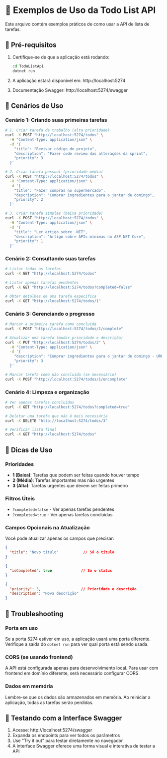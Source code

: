 # 🧪 Exemplos de Uso da Todo List API

Este arquivo contém exemplos práticos de como usar a API de lista de tarefas.

## 🚀 Pré-requisitos

1. Certifique-se de que a aplicação está rodando:
   ```bash
   cd TodoListApi
   dotnet run
   ```

2. A aplicação estará disponível em: http://localhost:5274
3. Documentação Swagger: http://localhost:5274/swagger

## 📝 Cenários de Uso

### Cenário 1: Criando suas primeiras tarefas

```bash
# 1. Criar tarefa de trabalho (alta prioridade)
curl -X POST "http://localhost:5274/todos" \
  -H "Content-Type: application/json" \
  -d '{
    "title": "Revisar código do projeto",
    "description": "Fazer code review das alterações da sprint",
    "priority": 3
  }'

# 2. Criar tarefa pessoal (prioridade média)
curl -X POST "http://localhost:5274/todos" \
  -H "Content-Type: application/json" \
  -d '{
    "title": "Fazer compras no supermercado",
    "description": "Comprar ingredientes para o jantar de domingo",
    "priority": 2
  }'

# 3. Criar tarefa simples (baixa prioridade)
curl -X POST "http://localhost:5274/todos" \
  -H "Content-Type: application/json" \
  -d '{
    "title": "Ler artigo sobre .NET",
    "description": "Artigo sobre APIs mínimas no ASP.NET Core",
    "priority": 1
  }'
```

### Cenário 2: Consultando suas tarefas

```bash
# Listar todas as tarefas
curl -X GET "http://localhost:5274/todos"

# Listar apenas tarefas pendentes
curl -X GET "http://localhost:5274/todos?completed=false"

# Obter detalhes de uma tarefa específica
curl -X GET "http://localhost:5274/todos/1"
```

### Cenário 3: Gerenciando o progresso

```bash
# Marcar a primeira tarefa como concluída
curl -X POST "http://localhost:5274/todos/1/complete"

# Atualizar uma tarefa (mudar prioridade e descrição)
curl -X PUT "http://localhost:5274/todos/2" \
  -H "Content-Type: application/json" \
  -d '{
    "description": "Comprar ingredientes para o jantar de domingo - URGENTE!",
    "priority": 3
  }'

# Marcar tarefa como não concluída (se necessário)
curl -X POST "http://localhost:5274/todos/1/uncomplete"
```

### Cenário 4: Limpeza e organização

```bash
# Ver apenas tarefas concluídas
curl -X GET "http://localhost:5274/todos?completed=true"

# Deletar uma tarefa que não é mais necessária
curl -X DELETE "http://localhost:5274/todos/3"

# Verificar lista final
curl -X GET "http://localhost:5274/todos"
```

## 🎯 Dicas de Uso

### Prioridades
- **1 (Baixa)**: Tarefas que podem ser feitas quando houver tempo
- **2 (Média)**: Tarefas importantes mas não urgentes
- **3 (Alta)**: Tarefas urgentes que devem ser feitas primeiro

### Filtros Úteis
- `?completed=false` - Ver apenas tarefas pendentes
- `?completed=true` - Ver apenas tarefas concluídas

### Campos Opcionais na Atualização
Você pode atualizar apenas os campos que precisar:
```json
{
  "title": "Novo título"           // Só o título
}

{
  "isCompleted": true             // Só o status
}

{
  "priority": 3,                  // Prioridade e descrição
  "description": "Nova descrição"
}
```

## 🔧 Troubleshooting

### Porta em uso
Se a porta 5274 estiver em uso, a aplicação usará uma porta diferente. Verifique a saída do `dotnet run` para ver qual porta está sendo usada.

### CORS (se usando frontend)
A API está configurada apenas para desenvolvimento local. Para usar com frontend em domínio diferente, será necessário configurar CORS.

### Dados em memória
Lembre-se que os dados são armazenados em memória. Ao reiniciar a aplicação, todas as tarefas serão perdidas.

## 📱 Testando com a Interface Swagger

1. Acesse: http://localhost:5274/swagger
2. Expanda os endpoints para ver todos os parâmetros
3. Use "Try it out" para testar diretamente no navegador
4. A interface Swagger oferece uma forma visual e interativa de testar a API
